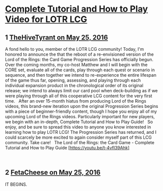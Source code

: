 # [Complete Tutorial and How to Play Video for LOTR LCG](https://community.fantasyflightgames.com/topic/220870-complete-tutorial-and-how-to-play-video-for-lotr-lcg/)

## 1 [TheHiveTyrant on May 25, 2016](https://community.fantasyflightgames.com/topic/220870-complete-tutorial-and-how-to-play-video-for-lotr-lcg/?do=findComment&comment=2234018)

A fond hello to you, member of the LOTR LCG community! Today, I'm honored to announce the that the reboot of a re-envisioned version of the Lord of the Rings: the Card Game Progression Series has officially begun.
 
Over the coming months, my co-host Matthew and I will begin with the CORE set, evaluate all of the cards, play through each quest or scenario in sequence, and then together we intend to re-experience the entire lifespan of the game thus far, opening, assessing, and playing through each individual expansion product in the chronological order of its original release; we intend to always limit our card pool when deck-building as if we were playing through all of this cooperative LCG content for the very first time.
 
After an over 15-month hiatus from producing Lord of the Rings videos, this brand-new iteration upon the original Progression Series begins with a piece of beginner-friendly content, though I hope you enjoy all of my upcoming Lord of the Rings videos. Particularly important for new players, we begin with an in-depth, Complete Tutorial and How to Play Guide!
 
So enjoy, and be sure to spread this video to anyone you know interested in learning how to play LOTR LCG! The Progression Series has returned, and I could scarcely be more excited to again consider myself part of this LCG community. Take care!
 
The Lord of the Rings: the Card Game - Complete Tutorial and How to Play Guide [https://youtu.be/t-4vfI39Ahk]

 

## 2 [FetaCheese on May 25, 2016](https://community.fantasyflightgames.com/topic/220870-complete-tutorial-and-how-to-play-video-for-lotr-lcg/?do=findComment&comment=2234046)

IT BEGINS.

